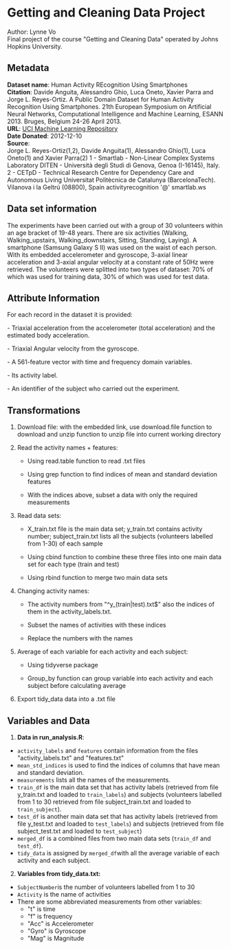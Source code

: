# Getting and Cleaning Data Project

Author: Lynne Vo\
Final project of the course "Getting and Cleaning Data" operated by Johns Hopkins University.

## Metadata

**Dataset name**: Human Activity REcognition Using Smartphones\
**Citation**: Davide Anguita, Alessandro Ghio, Luca Oneto, Xavier Parra and Jorge L. Reyes-Ortiz. A Public Domain Dataset for Human Activity Recognition Using Smartphones. 21th European Symposium on Artificial Neural Networks, Computational Intelligence and Machine Learning, ESANN 2013. Bruges, Belgium 24-26 April 2013.\
**URL**: [UCI Machine Learning Repository](http://archive.ics.uci.edu/ml/datasets/Human+Activity+Recognition+Using+Smartphones#)\
**Date Donated**: 2012-12-10\
**Source**:\
Jorge L. Reyes-Ortiz(1,2), Davide Anguita(1), Alessandro Ghio(1), Luca Oneto(1) and Xavier Parra(2) 1 - Smartlab - Non-Linear Complex Systems Laboratory DITEN - Università degli Studi di Genova, Genoa (I-16145), Italy. 2 - CETpD - Technical Research Centre for Dependency Care and Autonomous Living Universitat Politècnica de Catalunya (BarcelonaTech). Vilanova i la Geltrú (08800), Spain activityrecognition '\@' smartlab.ws

## Data set information

The experiments have been carried out with a group of 30 volunteers within an age bracket of 19-48 years. There are six activities (Walking, Walking_upstairs, Walking_downstairs, Sitting, Standing, Laying). A smartphone (Samsung Galaxy S II) was used on the waist of each person. With its embedded accelerometer and gyroscope, 3-axial linear acceleration and 3-axial angular velocity at a constant rate of 50Hz were retrieved. The volunteers were splitted into two types of dataset: 70% of which was used for training data, 30% of which was used for test data.

## Attribute Information

For each record in the dataset it is provided:

\- Triaxial acceleration from the accelerometer (total acceleration) and the estimated body acceleration.

\- Triaxial Angular velocity from the gyroscope.

\- A 561-feature vector with time and frequency domain variables.

\- Its activity label.

\- An identifier of the subject who carried out the experiment.

## Transformations

1.  Download file: with the embedded link, use download.file function to download and unzip function to unzip file into current working directory

2.  Read the activity names + features:

    -   Using read.table function to read .txt files

    -   Using grep function to find indices of mean and standard deviation features

    -   With the indices above, subset a data with only the required measurements

3.  Read data sets:

    -   X_train.txt file is the main data set; y_train.txt contains activity number; subject_train.txt lists all the subjects (volunteers labelled from 1-30) of each sample

    -   Using cbind function to combine these three files into one main data set for each type (train and test)

    -   Using rbind function to merge two main data sets

4.  Changing activity names:

    -   The activity numbers from "\^y\_(train\|test).txt\$" also the indices of them in the activity_labels.txt.

    -   Subset the names of activities with these indices

    -   Replace the numbers with the names

5.  Average of each variable for each activity and each subject:

    -   Using tidyverse package

    -   Group_by function can group variable into each activity and each subject before calculating average

6.  Export tidy_data data into a .txt file

## Variables and Data

1.  **Data in run_analysis.R**:

-   `activity_labels` and `features` contain information from the files "activity_labels.txt" and "features.txt"
-   `mean_std_indices` is used to find the indices of columns that have mean and standard deviation.
-   `measurements` lists all the names of the measurements.
-   `train_df` is the main data set that has activity labels (retrieved from file y_train.txt and loaded to `train_labels`) and subjects (volunteers labelled from 1 to 30 retrieved from file subject_train.txt and loaded to `train_subject`).
-   `test_df` is another main data set that has activity labels (retrieved from file y_test.txt and loaded to `test_labels`) and subjects (retrieved from file subject_test.txt and loaded to `test_subject`)
-   `merged_df` is a combined files from two main data sets (`train_df` and `test_df`).
-   `tidy_data` is assigned by `merged_df`with all the average variable of each activity and each subject.

2.  **Variables from tidy_data.txt:**

-   `SubjectNumber`is the number of volunteers labelled from 1 to 30
-   `Activity` is the name of activities
-   There are some abbreviated measurements from other variables:
    -   "t" is time
    -   "f" is frequency
    -   "Acc" is Accelerometer
    -   "Gyro" is Gyroscope
    -   "Mag" is Magnitude
